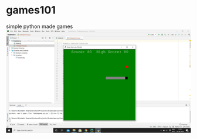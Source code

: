 # games101
simple python made games
![](https://github.com/sharma18b/games101/blob/master/Screenshot%20(229).png)
